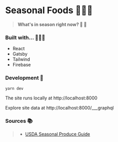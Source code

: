 
# Seasonal Foods 👩🏻‍🌾

> **What's in season right now? 🤔 🥬**


### Built with... 💪😮‍💨

- React
- Gatsby
- Tailwind
- Firebase


### Development 🚀

```shell
yarn dev
```

The site runs locally at http://localhost:8000 

Explore site data at http://localhost:8000/___graphql

### Sources 📚

> - [USDA Seasonal Produce Guide](https://snaped.fns.usda.gov/resources/nutrition-education-materials/seasonal-produce-guide)

